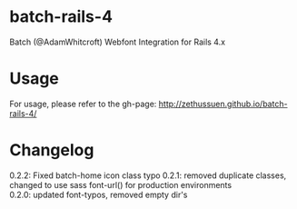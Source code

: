 batch-rails-4
=============
Batch (@AdamWhitcroft) Webfont Integration for Rails 4.x  

Usage
=============
For usage, please refer to the gh-page: http://zethussuen.github.io/batch-rails-4/  

Changelog
=============
0.2.2: Fixed batch-home icon class typo
0.2.1: removed duplicate classes, changed to use sass font-url() for production environments  
0.2.0: updated font-typos, removed empty dir's
